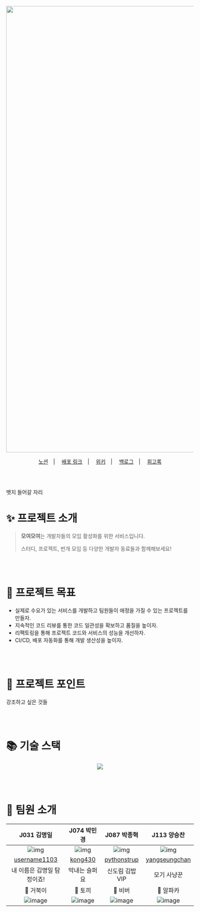 <p align="center">
  <img src="https://user-images.githubusercontent.com/38908080/204069974-76b3b75a-1600-40ee-b361-059995c8fe3c.svg" width="1200px"/>
</p>

<div align="center">
  <a href="https://brawny-zydeco-6b6.notion.site/Cho-Sim-He-688c8884e0f74616abfdbcb73ea6fc09">노션</a>　|　
  <a href="https://www.moyeomoyeo.com">배포 링크</a>　|　
  <a href="https://github.com/boostcampwm-2022/web13-moyeomoyeo/wiki">위키</a>　|　
  <a href="https://brawny-zydeco-6b6.notion.site/efeb883ee0b244249ea25fb1bdc14763?v=8316943be18c4321b6251cc1c9773cdb">백로그</a>　|　
  <a href="https://brawny-zydeco-6b6.notion.site/56ca79567a6340bc9f926c55f97a5cbb?v=1b1e1ddf75514904a1acdfda218db835">회고록</a>
</div>

<br></br>

뱃지 들어갈 자리


# ✨ 프로젝트 소개

> **모여모여**는 개발자들의 모임 활성화를 위한 서비스입니다.
>
> 스터디, 프로젝트, 번개 모임 등 다양한 개발자 동료들과 함께해보세요!

<br></br>

# 🎯 프로젝트 목표

- 실제로 수요가 있는 서비스를 개발하고 팀원들이 애정을 가질 수 있는 프로젝트를 만들자.
- 지속적인 코드 리뷰를 통한 코드 일관성을 확보하고 품질을 높이자.
- 리팩토링을 통해 프로젝트 코드와 서비스의 성능을 개선하자.
- CI/CD, 배포 자동화를 통해 개발 생산성을 높이자.


<br></br>


# 🫵 프로젝트 포인트


강조하고 싶은 것들

<br></br>

# 📚 기술 스택

<div align="center">
  <img src="https://user-images.githubusercontent.com/38908080/205450796-dcf1b0e3-6f70-4edb-8359-9c0023d0da08.png"/>
</div>


<br></br>

# 👥 팀원 소개

| J031 김명일 | J074 박민경 | J087 박종혁 | J113 양승찬 |
|:--------:|:--------:|:--------:|:--------:|
| ![img](https://avatars.githubusercontent.com/u/67570061?v=4) | ![img](https://avatars.githubusercontent.com/u/37508296?v=4) | ![img](https://avatars.githubusercontent.com/u/90585081?v=4) | ![img](https://avatars.githubusercontent.com/u/38908080?v=4) |
| [username1103](https://github.com/username1103) | [kong430](https://github.com/kong430) | [pythonstrup](https://github.com/pythonstrup) | [yangseungchan](https://github.com/yangseungchan) |
| 내 이름은 김명일 탐정이죠! | 막내는 슬퍼요 | 신도림 김밥 VIP | 모기 사냥꾼 |
| 🐢 거북이 | 🐰 토끼 | 🦫 비버 | 🦙 알파카 |
| ![image](https://user-images.githubusercontent.com/90585081/202906164-87810106-3b71-417a-ad79-97fdfa74736d.png) | ![image](https://user-images.githubusercontent.com/90585081/202906064-3c1b3f26-b9bb-4de4-9304-341afc12507b.png) | ![image](https://user-images.githubusercontent.com/90585081/202906106-28c2dc14-e2c7-4504-b638-6763548f473f.png) | ![image](https://user-images.githubusercontent.com/90585081/202906134-6017203f-2f29-40a1-8223-5ecd6ae063b3.png) |
